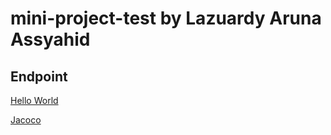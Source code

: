 # mini-project-test by Lazuardy Aruna Assyahid

## Endpoint

[Hello World](http://3.88.161.1/)

[Jacoco](http://3.88.161.1:8000/)
